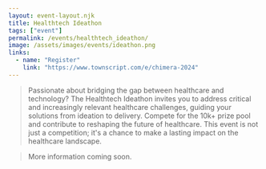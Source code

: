 ```yaml
---
layout: event-layout.njk
title: Healthtech Ideathon
tags: ["event"]
permalink: /events/healthtech_ideathon/
image: /assets/images/events/ideathon.png
links:
  - name: "Register"
    link: "https://www.townscript.com/e/chimera-2024"
---
```

>Passionate about bridging the gap between healthcare and technology? The Healthtech Ideathon invites you to address critical and increasingly relevant healthcare challenges, guiding your solutions from ideation to delivery. Compete for the 10k+ prize pool and contribute to reshaping the future of healthcare. This event is not just a competition; it's a chance to make a lasting impact on the healthcare landscape.

> More information coming soon.